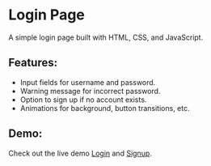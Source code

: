 # Login Page

A simple login page built with HTML, CSS, and JavaScript.

## Features:
- Input fields for username and password.
- Warning message for incorrect password.
- Option to sign up if no account exists.
- Animations for background, button transitions, etc.

## Demo:
Check out the live demo [Login](https://Trung4n.github.io/Login-Signup-UI/login.html) and [Signup](https://Trung4n.github.io/Login-Signup-UI/signup.html).
